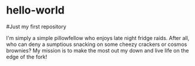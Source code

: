 hello-world
=============
#Just my first repository

I'm simply a simple pillowfellow who enjoys late night fridge raids. After all, who can deny a sumptious snacking on some cheezy crackers or cosmos brownies? My mission is to make the most out my down and live life on the edge of the fork! 
